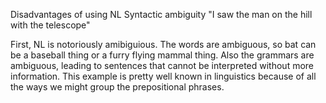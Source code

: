 Disadvantages of using NL
Syntactic ambiguity
"I saw the man on the hill with the telescope"

First, NL is notoriously amibiguious.
The words are ambiguous, so bat can be a baseball thing or a furry flying mammal thing.
Also the grammars are ambiguous, leading to sentences that cannot be interpreted without more information.
This example is pretty well known in linguistics because of all the ways we might group the prepositional phrases.